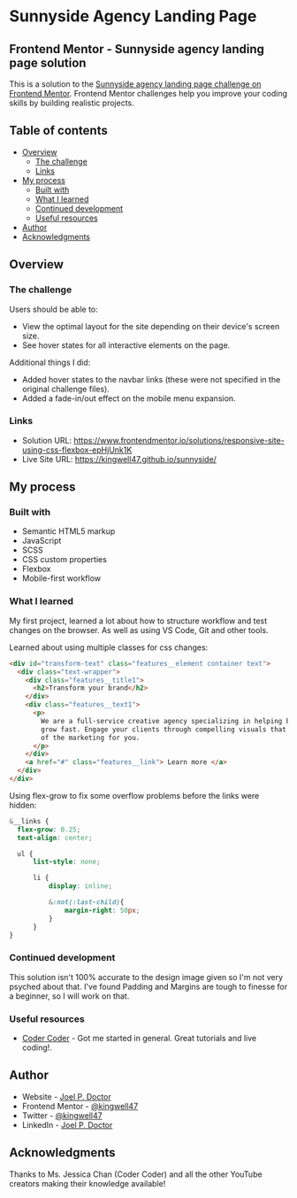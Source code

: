 # Sunnyside Agency Landing Page

## Frontend Mentor - Sunnyside agency landing page solution

This is a solution to the [Sunnyside agency landing page challenge on Frontend Mentor](https://www.frontendmentor.io/challenges/sunnyside-agency-landing-page-7yVs3B6ef). Frontend Mentor challenges help you improve your coding skills by building realistic projects.

## Table of contents

- [Overview](#overview)
  - [The challenge](#the-challenge)
  - [Links](#links)
- [My process](#my-process)
  - [Built with](#built-with)
  - [What I learned](#what-i-learned)
  - [Continued development](#continued-development)
  - [Useful resources](#useful-resources)
- [Author](#author)
- [Acknowledgments](#acknowledgments)

## Overview

### The challenge

Users should be able to:

- View the optimal layout for the site depending on their device's screen size.
- See hover states for all interactive elements on the page.

Additional things I did:

- Added hover states to the navbar links (these were not specified in the original challenge files).
- Added a fade-in/out effect on the mobile menu expansion.

### Links

- Solution URL: https://www.frontendmentor.io/solutions/responsive-site-using-css-flexbox-epHjUnk1K
- Live Site URL: https://kingwell47.github.io/sunnyside/

## My process

### Built with

- Semantic HTML5 markup
- JavaScript
- SCSS
- CSS custom properties
- Flexbox
- Mobile-first workflow

### What I learned

My first project, learned a lot about how to structure workflow and test changes on the browser. As well as using VS Code, Git and other tools.

Learned about using multiple classes for css changes:

```html
<div id="transform-text" class="features__element container text">
  <div class="text-wrapper">
    <div class="features__title1">
      <h2>Transform your brand</h2>
    </div>
    <div class="features__text1">
      <p>
        We are a full-service creative agency specializing in helping brands
        grow fast. Engage your clients through compelling visuals that do most
        of the marketing for you.
      </p>
    </div>
    <a href="#" class="features__link"> Learn more </a>
  </div>
</div>
```

Using flex-grow to fix some overflow problems before the links were hidden:

```scss
&__links {
  flex-grow: 0.25;
  text-align: center;

  ul {
      list-style: none;

      li {
          display: inline;

          &:not(:last-child){
              margin-right: 50px;
          }
      }
}
```

### Continued development

This solution isn't 100% accurate to the design image given so I'm not very psyched about that. I've found Padding and Margins are tough to finesse for a beginner, so I will work on that.

### Useful resources

- [Coder Coder](https://www.youtube.com/channel/UCzNf0liwUzMN6_pixbQlMhQ) - Got me started in general. Great tutorials and live coding!.

## Author

- Website - [Joel P. Doctor](https://joeldoctor.com/)
- Frontend Mentor - [@kingwell47](https://www.frontendmentor.io/profile/kingwell47)
- Twitter - [@kingwell47](https://www.twitter.com/kingwell47)
- LinkedIn - [Joel P. Doctor](https://www.linkedin.com/in/joel-d-05854919/)

## Acknowledgments

Thanks to Ms. Jessica Chan (Coder Coder) and all the other YouTube creators making their knowledge available!
